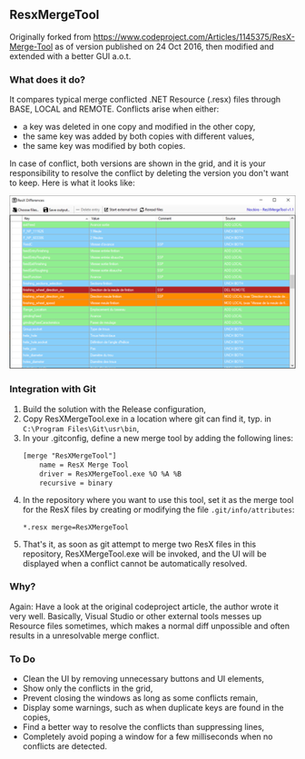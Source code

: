 ## ResxMergeTool
Originally forked from https://www.codeproject.com/Articles/1145375/ResX-Merge-Tool as of version published on 24 Oct 2016, then modified and extended with a better GUI a.o.t.

### What does it do?
It compares typical merge conflicted .NET Resource (.resx) files through BASE, LOCAL and REMOTE. Conflicts arise when either:

- a key was deleted in one copy and modified in the other copy,
 - the same key was added by both copies with different values,
 - the same key was modified by both copies.

In case of conflict, both versions are shown in the grid, and it is your responsibility to resolve the conflict by deleting the version you don't want to keep. Here is what it looks like:

![Screenshot of the UI](./img/resxmergetool.png)

### Integration with Git
1. Build the solution with the Release configuration,
2. Copy ResXMergeTool.exe in a location where git can find it, typ. in `C:\Program Files\Git\usr\bin`,
3. In your .gitconfig, define a new merge tool by adding the following lines:
   ```
   [merge "ResXMergeTool"]
       name = ResX Merge Tool
       driver = ResXMergeTool.exe %O %A %B
       recursive = binary
   ```
4. In the repository where you want to use this tool, set it as the merge tool for the ResX files by creating or modifying the file `.git/info/attributes`:
   ```
   *.resx merge=ResXMergeTool
   ```
5. That's it, as soon as git attempt to merge two ResX files in this repository, ResXMergeTool.exe will be invoked, and the UI will be displayed when a conflict cannot be automatically resolved.

### Why?
Again: Have a look at the original codeproject article, the author wrote it very well.
Basically, Visual Studio or other external tools messes up Resource files sometimes, which makes a normal diff unpossible and often results in a unresolvable merge conflict.

### To Do
 - Clean the UI by removing unnecessary buttons and UI elements,
 - Show only the conflicts in the grid,
 - Prevent closing the windows as long as some conflicts remain,
 - Display some warnings, such as when duplicate keys are found in the copies,
 - Find a better way to resolve the conflicts than suppressing lines,
 - Completely avoid poping a window for a few milliseconds when no conflicts are detected.
